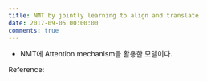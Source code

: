```yaml
---
title: NMT by jointly learning to align and translate
date: 2017-09-05 00:00:00
comments: true
---
```


- NMT에 Attention mechanism을 활용한 모델이다. 




Reference: <br>
